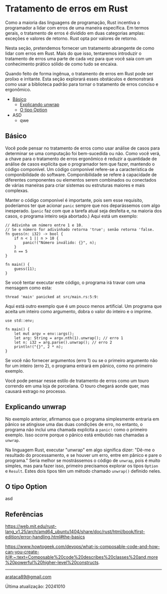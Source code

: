 # Tratamento de erros em Rust

Como a maioria das linguagens de programação, Rust incentiva o programador a lidar com erros de uma maneira específica. Em termos gerais, o tratamento de erros é dividido em duas categorias amplas: exceções e valores de retorno. Rust opta por valores de retorno.

Nesta seção, pretendemos fornecer um tratamento abrangente de como lidar com erros em Rust. Mais do que isso, tentaremos introduzir o tratamento de erros uma parte de cada vez para que você saia com um conhecimento prático sólido de como tudo se encaixa.

Quando feito de forma ingênua, o tratamento de erros em Rust pode ser prolixo e irritante. Esta seção explorará esses obstáculos e demonstrará como usar a biblioteca padrão para tornar o tratamento de erros conciso e ergonômico.

* [Básico](#Básico)
	- [Explicando unwrap](#Explicando-unwrap)
	- [O tipo Option](#O-tipo-Option)
* ASD
	- qwe


## Básico

Você pode pensar no tratamento de erros como usar análise de casos para determinar se uma computação foi bem-sucedida ou não. Como você verá, a chave para o tratamento de erros ergonômico é reduzir a quantidade de análise de casos explícita que o programador tem que fazer, mantendo o código componível. Um código componível refere-se a característica de componibilidade do software. Componibilidade se refere à capacidade de diferentes componentes ou elementos serem combinados ou conectados de várias maneiras para criar sistemas ou estruturas maiores e mais complexas. 

Manter o código componível é importante, pois sem esse requisito, poderíamos ter que acionar ```panic``` sempre que nos deparássemos com algo inesperado. (```panic``` faz com que a tarefa atual seja desfeita e, na maioria dos casos, o programa inteiro seja abortado.) Aqui está um exemplo: 

```
// Adivinha um número entre 1 e 10.
// Se o número for adivinhado retorna 'true'; senão retorna 'false.
fn guess(n: i32) -> bool {
    if n < 1 || n > 10 {
        panic!("Número inválido: {}", n);
    }
    n == 5
}

fn main() {
    guess(11);
}
```

Se você tentar executar este código, o programa irá travar com uma mensagem como esta: 

```
thread 'main' panicked at src/main.rs:5:9:
```

Aqui está outro exemplo que é um pouco menos artificial. Um programa que aceita um inteiro como argumento, dobra o valor do inteiro e o imprime. 

```
use std::env;

fn main() {
    let mut argv = env::args();
    let arg: String = argv.nth(1).unwrap(); // erro 1
    let n: i32 = arg.parse().unwrap(); // erro 2
    println!("{}", 2 * n);
}
```

Se você não fornecer argumentos (erro 1) ou se o primeiro argumento não for um inteiro (erro 2), o programa entrará em pânico, como no primeiro exemplo. 

Você pode pensar nesse estilo de tratamento de erros como um touro correndo em uma loja de porcelana. O touro chegará aonde quer, mas causará estrago no processo. 


## Explicando unwrap

No exemplo anterior, afirmamos que o programa simplesmente entraria em pânico se atingisse uma das duas condições de erro, no entanto, o programa não inclui uma chamada explícita a ```panic!``` como o primeiro exemplo. Isso ocorre porque o pânico está embutido nas chamadas a ```unwrap```. 

Na linguagem Rust, executar "unwrap" em algo significa dizer: "Dê-me o resultado do processamento, e se houver um erro, entre em pânico e pare o programa." Seria melhor se mostrássemos o código de ```unwrap```, pois é muito simples, mas para fazer isso, primeiro precisamos explorar os tipos ```Option``` e ```Result```. Estes dois tipos têm um método chamado ```unwrap()``` definido neles. 

## O tipo Option

asd



## Referências
https://web.mit.edu/rust-lang_v1.25/arch/amd64_ubuntu1404/share/doc/rust/html/book/first-edition/error-handling.html#the-basics

https://www.howtogeek.com/devops/what-is-composable-code-and-how-can-you-create-it/#:~:text=Composable%20code%20describes%20classes%20and,more%20powerful%20higher-level%20constructs.

---

arataca89@gmail.com

Última atualização: 20241010
